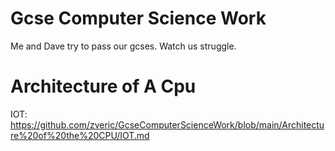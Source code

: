 # Gcse Computer Science Work
Me and Dave try to pass our gcses.
Watch us struggle.


# Architecture of A Cpu
IOT: https://github.com/zveric/GcseComputerScienceWork/blob/main/Architecture%20of%20the%20CPU/IOT.md


